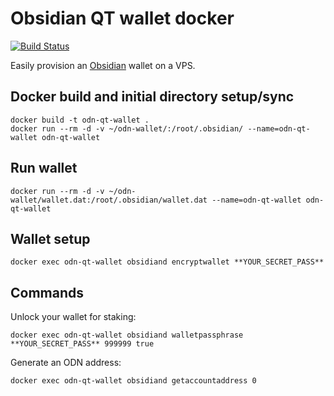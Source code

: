 Obsidian QT wallet docker
=========================
[![Build Status](https://travis-ci.org/chrishasl/obsidian-qt-docker.svg?branch=master)](https://travis-ci.org/chrishasl/obsidian-qt-docker)

Easily provision an [Obsidian](https://obsidianplatform.com/) wallet on a VPS.

## Docker build and initial directory setup/sync
```
docker build -t odn-qt-wallet .
docker run --rm -d -v ~/odn-wallet/:/root/.obsidian/ --name=odn-qt-wallet odn-qt-wallet
```

## Run wallet
```
docker run --rm -d -v ~/odn-wallet/wallet.dat:/root/.obsidian/wallet.dat --name=odn-qt-wallet odn-qt-wallet
```

## Wallet setup
```
docker exec odn-qt-wallet obsidiand encryptwallet **YOUR_SECRET_PASS**
```

## Commands
Unlock your wallet for staking: 
```
docker exec odn-qt-wallet obsidiand walletpassphrase **YOUR_SECRET_PASS** 999999 true
```

Generate an ODN address:
```
docker exec odn-qt-wallet obsidiand getaccountaddress 0
```
